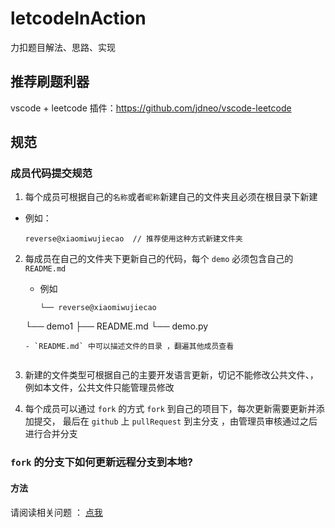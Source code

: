 # letcodeInAction
力扣题目解法、思路、实现
## 推荐刷题利器
vscode + leetcode 插件：https://github.com/jdneo/vscode-leetcode

## 规范

### 成员代码提交规范

1. 每个成员可根据自己的`名称`或者`昵称`新建自己的文件夹且必须在根目录下新建
  - 例如：

    ```
    reverse@xiaomiwujiecao  // 推荐使用这种方式新建文件夹
    ```
2. 每成员在自己的文件夹下更新自己的代码，每个 `demo` 必须包含自己的 `README.md`
    - 例如
      ```
      └── reverse@xiaomiwujiecao
    └── demo1
        ├── README.md
        └── demo.py

      ```
    - `README.md` 中可以描述文件的目录 ，翻遍其他成员查看


3. 新建的文件类型可根据自己的主要开发语言更新，切记不能修改公共文件、，例如本文件，公共文件只能管理员修改

4. 每个成员可以通过 `fork` 的方式 `fork` 到自己的项目下，每次更新需要更新并添加提交， 最后在 `github` 上 `pullRequest` 到主分支 ，由管理员审核通过之后进行合并分支

### `fork` 的分支下如何更新远程分支到本地?

#### 方法

请阅读相关问题 ：  [点我](https://github.com/cleveralgorithms/letcodeInAction/issues/4)

